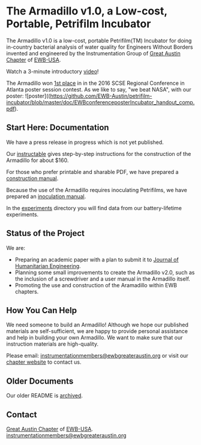 # The Armadillo v1.0, a Low-cost, Portable, Petrifilm Incubator

The Armadillo v1.0 is a low-cost, portable Petrifilm(TM) Incubator for doing in-country bacterial analysis of water quality for Engineers Without Borders invented and engineered by the Instrumentation Group of [Great Austin Chapter](https://ewbgreateraustin.org/) of [EWB-USA](http://www.ewb-usa.org/).

Watch a 3-minute introductory [video](https://www.youtube.com/watch?v=0SzoYT8wLo0)!

The Armadillo won [1st place](https://ewbgreateraustin.org/2016/11/01/test/) in in the 2016 SCSE Regional Conference in Atlanta poster session contest.
As we like to say, "we beat NASA", with our poster:
![poster]((https://github.com/EWB-Austin/petrifilm-incubator/blob/master/doc/EWBconferenceposterIncubator_handout_comp.pdf).

## Start Here: Documentation

We have a press release in progress which is not yet published.

Our [instructable](http://www.instructables.com/id/Portable-Petrifilm-Incubator-for-Inexpensive-In-Fi/)
gives step-by-step instructions for the construction of the Armadillo for about $160.

For those who prefer printable and sharable PDF, we have prepared a [construction manual](https://github.com/EWB-Austin/petrifilm-incubator/blob/master/doc/ConstructionManual.docx).

Because the use of the Armadillo requires inoculating Petrifilms, we have prepared an
[inoculation manual](https://github.com/EWB-Austin/petrifilm-incubator/blob/master/doc/PetrifilmInoculation.pdf).

In the [experiments](https://github.com/EWB-Austin/petrifilm-incubator/tree/master/experiments) directory
you will find data from our battery-lifetime experiments.

## Status of the Project

We are:
* Preparing an academic paper with a plan to submit it to [Journal of Humanitarian Engineering](https://www.ewb.org.au/jhe/index.php/jhe).
* Planning some small improvements to create the Armadillo v2.0, such as the inclusion of a screwdriver and
a user manual in the Armadillo itself.
* Promoting the use and construction of the Aramadillo within EWB chapters.

## How You Can Help

We need someone to build an Armadillo!  Although we hope our published materials are self-sufficient,
we are happy to provide personal assistance and help in building your own Armadillo. We want to make
sure that our instruction materials are high-quality.

Please email: <a href="mailto: instrumentationmembers@ewbgreateraustin.org"> instrumentationmembers@ewbgreateraustin.org</a>  or visit our [chapter website](https://ewbgreateraustin.org/) to contact us.

## Older Documents

Our older README is [archived](https://github.com/EWB-Austin/petrifilm-incubator/2016-README.md).

## Contact

[Great Austin Chapter](https://ewbgreateraustin.org/) of [EWB-USA](http://www.ewb-usa.org/).
<a href="mailto: instrumentationmembers@ewbgreateraustin.org"> instrumentationmembers@ewbgreateraustin.org</a>

